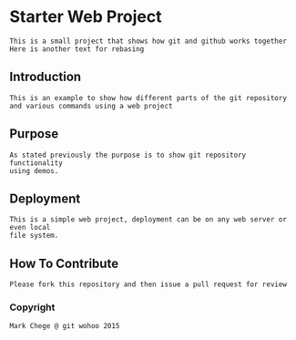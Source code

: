 # Starter Web Project
	This is a small project that shows how git and github works together
	Here is another text for rebasing

## Introduction
	This is an example to show how different parts of the git repository
	and various commands using a web project

## Purpose
	As stated previously the purpose is to show git repository functionality
	using demos.

## Deployment
	This is a simple web project, deployment can be on any web server or even local
	file system.

## How To Contribute
	Please fork this repository and then issue a pull request for review

### Copyright
	Mark Chege @ git wohoo 2015